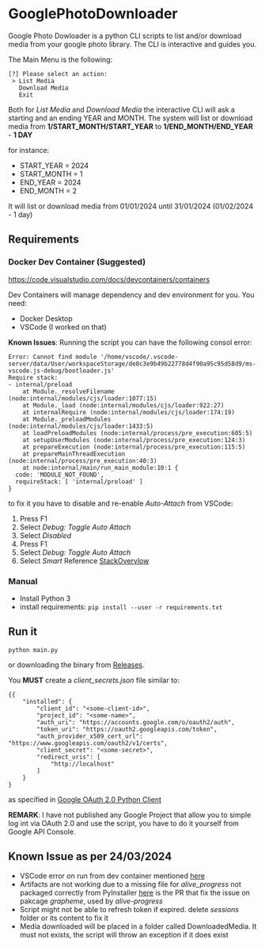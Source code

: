# GooglePhotoDownloader

Google Photo Dowloader is a python CLI scripts to list and/or download media from your google photo library.
The CLI is interactive and guides you.

The Main Menu is the following:

```
[?] Please select an action: 
 > List Media
   Download Media
   Exit
```

Both for *List Media* and *Download Media* the interactive CLI will ask a starting and an ending YEAR and MONTH. The system will list or download media from **1/START_MONTH/START_YEAR** to **1/END_MONTH/END_YEAR** - **1 DAY**

for instance:
- START_YEAR = 2024
- START_MONTH = 1
- END_YEAR = 2024
- END_MONTH = 2

It will list or download media from 01/01/2024 until 31/01/2024 (01/02/2024 - 1 day)

## Requirements
### Docker Dev Container (Suggested)
https://code.visualstudio.com/docs/devcontainers/containers

Dev Containers will manage dependency and dev environment for you. You need:
- Docker Desktop
- VSCode (I worked on that)

**Known Issues**:
Running the script you can have the following consol error: 
```
Error: Cannot find module '/home/vscode/.vscode-server/data/User/workspaceStorage/de8c3e9b49b22778d4f90a95c95d58d9/ms-vscode.js-debug/bootloader.js'
Require stack:
- internal/preload
    at Module._resolveFilename (node:internal/modules/cjs/loader:1077:15)
    at Module._load (node:internal/modules/cjs/loader:922:27)
    at internalRequire (node:internal/modules/cjs/loader:174:19)
    at Module._preloadModules (node:internal/modules/cjs/loader:1433:5)
    at loadPreloadModules (node:internal/process/pre_execution:605:5)
    at setupUserModules (node:internal/process/pre_execution:124:3)
    at prepareExecution (node:internal/process/pre_execution:115:5)
    at prepareMainThreadExecution (node:internal/process/pre_execution:40:3)
    at node:internal/main/run_main_module:10:1 {
  code: 'MODULE_NOT_FOUND',
  requireStack: [ 'internal/preload' ]
}
```
to fix it you have to disable and re-enable *Auto-Attach* from VSCode: 
1. Press F1
2. Select *Debug: Toggle Auto Attach*
3. Select *Disabled*
4. Press F1
5. Select *Debug: Toggle Auto Attach*
6. Select *Smart*
Reference [StackOvervlow](https://stackoverflow.com/questions/75708866/vscode-dev-container-fails-to-load-ms-vscode-js-debug-extension-correctly)

### Manual
- Install Python 3
- install requirements: `pip install --user -r requirements.txt`

## Run it
`python main.py`

or downloading the binary from [Releases](https://github.com/PaoloOranges/GooglePhotoDownloader/releases).

You **MUST** create a *client_secrets.json* file similar to:
```
{{
    "installed": {
        "client_id": "<some-client-id>",
        "project_id": "<some-name>",
        "auth_uri": "https://accounts.google.com/o/oauth2/auth",
        "token_uri": "https://oauth2.googleapis.com/token",
        "auth_provider_x509_cert_url": "https://www.googleapis.com/oauth2/v1/certs",
        "client_secret": "<some-secret>",
        "redirect_uris": [
            "http://localhost"
        ]
    }
}
```
as specified in [Google OAuth 2.0 Python Client](https://github.com/googleapis/google-api-python-client/blob/main/docs/oauth.md)

**REMARK**: I have not published any Google Project that allow you to simple log int via OAuth 2.0 and use the script, you have to do it yourself from Google API Console. 

## Known Issue as per 24/03/2024

- VSCode error on run from dev container mentioned [here](https://github.com/PaoloOranges/GooglePhotoDownloader?tab=readme-ov-file#docker-dev-container-suggested)
- Artifacts are not working due to a missing file for *alive_progress* not packaged correctly from PyInstaller [here](https://github.com/alvinlindstam/grapheme/pull/20#pullrequestreview-1956524023) is the PR that fix the issue on pakcage *grapheme*, used by *alive-progress*
- Script might not be able to refresh token if expired. delete *sessions* folder or its content to fix it
- Media downloaded will be placed in a folder called DownloadedMedia. It must not exists, the script will throw an exception if it does exist

